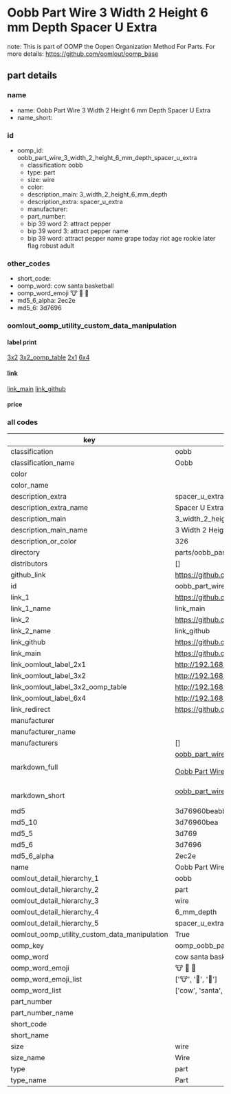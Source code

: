 # Oobb Part Wire 3 Width 2 Height 6 mm Depth Spacer U Extra  

note: This is part of OOMP the Oopen Organization Method For Parts. For more details: https://github.com/oomlout/oomp_base

##  part details
  







### name
* name: Oobb Part Wire 3 Width 2 Height 6 mm Depth Spacer U Extra
* name_short: 
### id
* oomp_id: oobb_part_wire_3_width_2_height_6_mm_depth_spacer_u_extra
  * classification: oobb
  * type: part
  * size: wire
  * color: 
  * description_main: 3_width_2_height_6_mm_depth
  * description_extra: spacer_u_extra
  * manufacturer: 
  * part_number: 
  * bip 39 word 2: attract pepper
  * bip 39 word 3: attract pepper name
  * bip 39 word: attract pepper name grape today riot age rookie later flag robust adult

### other_codes
* short_code: 
* oomp_word: cow santa basketball
* oomp_word_emoji :cow: :santa: :basketball:
* md5_6_alpha: 2ec2e
* md5_6: 3d7696






### oomlout_oomp_utility_custom_data_manipulation
#### label print
[3x2](http://192.168.1.245:1112/?label=oomp%202ec2e)
[3x2_oomp_table](http://192.168.1.108:1112/?label=oomp%202ec2e)
[2x1](http://192.168.1.242:1112/?label=oomp%202ec2e)
[6x4](http://192.168.1.55:1112/?label=oomp%202ec2e)    

#### link

[link_main](https://github.com/oomlout/oomlout_oomp_version_1_messy/tree/main/parts/oobb_part_wire_3_width_2_height_6_mm_depth_spacer_u_extra) [link_github](https://github.com/oomlout/oomlout_oomp_version_1_messy/tree/main/parts/oobb_part_wire_3_width_2_height_6_mm_depth_spacer_u_extra)                             

#### price







### all codes 
| key | value |  
| --- | --- |  
| classification | oobb |  
| classification_name | Oobb |  
| color |  |  
| color_name |  |  
| description_extra | spacer_u_extra |  
| description_extra_name | Spacer U Extra |  
| description_main | 3_width_2_height_6_mm_depth |  
| description_main_name | 3 Width 2 Height 6 mm Depth |  
| description_or_color | 326 |  
| directory | parts/oobb_part_wire_3_width_2_height_6_mm_depth_spacer_u_extra |  
| distributors | [] |  
| github_link | https://github.com/oomlout/oomlout_oomp_part_src/tree/main/parts/oobb_part_wire_3_width_2_height_6_mm_depth_spacer_u_extra |  
| id | oobb_part_wire_3_width_2_height_6_mm_depth_spacer_u_extra |  
| link_1 | https://github.com/oomlout/oomlout_oomp_version_1_messy/tree/main/parts/oobb_part_wire_3_width_2_height_6_mm_depth_spacer_u_extra |  
| link_1_name | link_main |  
| link_2 | https://github.com/oomlout/oomlout_oomp_version_1_messy/tree/main/parts/oobb_part_wire_3_width_2_height_6_mm_depth_spacer_u_extra |  
| link_2_name | link_github |  
| link_github | https://github.com/oomlout/oomlout_oomp_version_1_messy/tree/main/parts/oobb_part_wire_3_width_2_height_6_mm_depth_spacer_u_extra |  
| link_main | https://github.com/oomlout/oomlout_oomp_version_1_messy/tree/main/parts/oobb_part_wire_3_width_2_height_6_mm_depth_spacer_u_extra |  
| link_oomlout_label_2x1 | http://192.168.1.242:1112/?label=oomp%202ec2e |  
| link_oomlout_label_3x2 | http://192.168.1.245:1112/?label=oomp%202ec2e |  
| link_oomlout_label_3x2_oomp_table | http://192.168.1.108:1112/?label=oomp%202ec2e |  
| link_oomlout_label_6x4 | http://192.168.1.55:1112/?label=oomp%202ec2e |  
| link_redirect | https://github.com/oomlout/oomlout_oomp_version_1_messy/tree/main/parts/oobb_part_wire_3_width_2_height_6_mm_depth_spacer_u_extra |  
| manufacturer |  |  
| manufacturer_name |  |  
| manufacturers | [] |  
| markdown_full | [oobb_part_wire_3_width_2_height_6_mm_depth_spacer_u_extra](none)<br>[](none)<br>[Oobb Part Wire 3 Width 2 Height 6 Mm Depth Spacer U Extra](none)<br><br> |  
| markdown_short | [oobb_part_wire_3_width_2_height_6_mm_depth_spacer_u_extra](none)<br><br> |  
| md5 | 3d76960beabbc09ae8f1a65d25a8b876 |  
| md5_10 | 3d76960bea |  
| md5_5 | 3d769 |  
| md5_6 | 3d7696 |  
| md5_6_alpha | 2ec2e |  
| name | Oobb Part Wire 3 Width 2 Height 6 mm Depth Spacer U Extra |  
| oomlout_detail_hierarchy_1 | oobb |  
| oomlout_detail_hierarchy_2 | part |  
| oomlout_detail_hierarchy_3 | wire |  
| oomlout_detail_hierarchy_4 | 6_mm_depth |  
| oomlout_detail_hierarchy_5 | spacer_u_extra |  
| oomlout_oomp_utility_custom_data_manipulation | True |  
| oomp_key | oomp_oobb_part_wire_3_width_2_height_6_mm_depth_spacer_u_extra |  
| oomp_word | cow santa basketball |  
| oomp_word_emoji | :cow: :santa: :basketball: |  
| oomp_word_emoji_list | [':cow:', ':santa:', ':basketball:'] |  
| oomp_word_list | ['cow', 'santa', 'basketball'] |  
| part_number |  |  
| part_number_name |  |  
| short_code |  |  
| short_name |  |  
| size | wire |  
| size_name | Wire |  
| type | part |  
| type_name | Part |  
